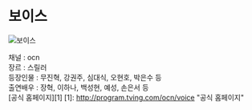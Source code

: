 # 보이스
![보이스](http://imgnews.naver.com/image/382/2017/03/21/83427155.2_99_20170321140805.jpg "보이스")  

채널 : ocn   
장르 : 스릴러   
등장인물 : 무진혁, 강권주, 심대식, 오현호, 박은수 등   
출연배우 : 장혁, 이하나, 백성현, 예성, 손은서 등  
[공식 홈페이지][1]
[1]: http://program.tving.com/ocn/voice "공식 홈페이지"
